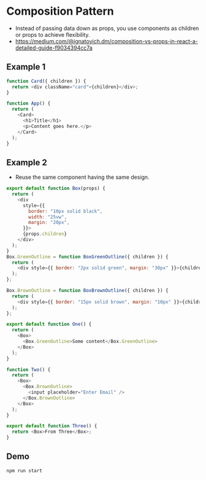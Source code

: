 # Composition Pattern

- Instead of passing data down as props, you use components as children or props to achieve flexibility.
- https://medium.com/@ignatovich.dm/composition-vs-props-in-react-a-detailed-guide-f9034394cc7a

## Example 1

```js
function Card({ children }) {
  return <div className="card">{children}</div>;
}

function App() {
  return (
    <Card>
      <h1>Title</h1>
      <p>Content goes here.</p>
    </Card>
  );
}
```

## Example 2

- Reuse the same component having the same design.

```js
export default function Box(props) {
  return (
    <div
      style={{
        border: "10px solid black",
        width: "25vw",
        margin: "20px",
      }}>
      {props.children}
    </div>
  );
}
Box.GreenOutline = function BoxGreenOutline({ children }) {
  return (
    <div style={{ border: "2px solid green", margin: "30px" }}>{children}</div>
  );
};

Box.BrownOutline = function BoxBrownOutline({ children }) {
  return (
    <div style={{ border: "15px solid brown", margin: "10px" }}>{children}</div>
  );
};
```

```js
export default function One() {
  return (
    <Box>
      <Box.GreenOutline>Some content</Box.GreenOutline>
    </Box>
  );
}

function Two() {
  return (
    <Box>
      <Box.BrownOutline>
        <input placeholder="Enter Email" />
      </Box.BrownOutline>
    </Box>
  );
}

export default function Three() {
  return <Box>From Three</Box>;
}
```

## Demo

```js
npm run start
```
